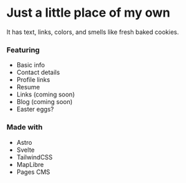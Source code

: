 # Just a little place of my own

It has text, links, colors, and smells like fresh baked cookies.

### Featuring

- Basic info
- Contact details
- Profile links
- Resume
- Links (coming soon)
- Blog (coming soon)
- Easter eggs?

### Made with

- Astro
- Svelte
- TailwindCSS
- MapLibre
- Pages CMS
